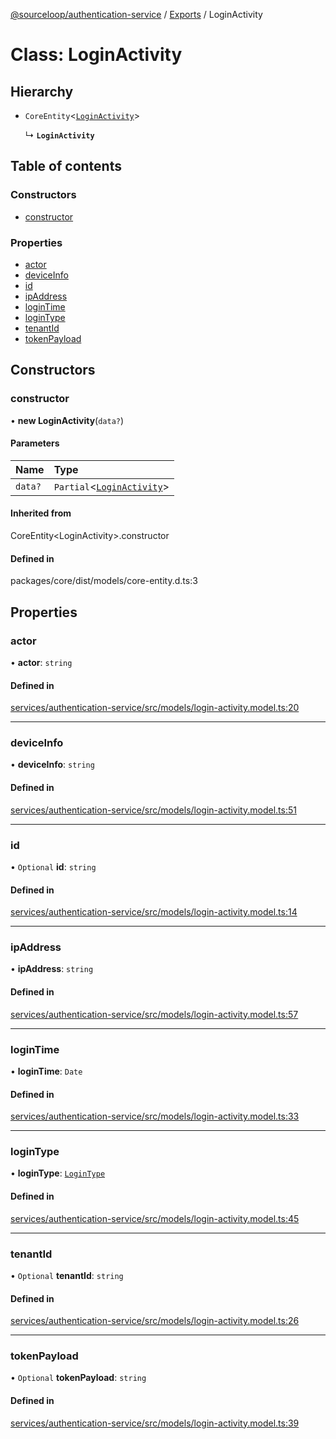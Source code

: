 [@sourceloop/authentication-service](../README.md) / [Exports](../modules.md) / LoginActivity

# Class: LoginActivity

## Hierarchy

- `CoreEntity`<[`LoginActivity`](LoginActivity.md)\>

  ↳ **`LoginActivity`**

## Table of contents

### Constructors

- [constructor](LoginActivity.md#constructor)

### Properties

- [actor](LoginActivity.md#actor)
- [deviceInfo](LoginActivity.md#deviceinfo)
- [id](LoginActivity.md#id)
- [ipAddress](LoginActivity.md#ipaddress)
- [loginTime](LoginActivity.md#logintime)
- [loginType](LoginActivity.md#logintype)
- [tenantId](LoginActivity.md#tenantid)
- [tokenPayload](LoginActivity.md#tokenpayload)

## Constructors

### constructor

• **new LoginActivity**(`data?`)

#### Parameters

| Name | Type |
| :------ | :------ |
| `data?` | `Partial`<[`LoginActivity`](LoginActivity.md)\> |

#### Inherited from

CoreEntity<LoginActivity\>.constructor

#### Defined in

packages/core/dist/models/core-entity.d.ts:3

## Properties

### actor

• **actor**: `string`

#### Defined in

[services/authentication-service/src/models/login-activity.model.ts:20](https://github.com/sourcefuse/loopback4-microservice-catalog/blob/d35fdb3f0/services/authentication-service/src/models/login-activity.model.ts#L20)

___

### deviceInfo

• **deviceInfo**: `string`

#### Defined in

[services/authentication-service/src/models/login-activity.model.ts:51](https://github.com/sourcefuse/loopback4-microservice-catalog/blob/d35fdb3f0/services/authentication-service/src/models/login-activity.model.ts#L51)

___

### id

• `Optional` **id**: `string`

#### Defined in

[services/authentication-service/src/models/login-activity.model.ts:14](https://github.com/sourcefuse/loopback4-microservice-catalog/blob/d35fdb3f0/services/authentication-service/src/models/login-activity.model.ts#L14)

___

### ipAddress

• **ipAddress**: `string`

#### Defined in

[services/authentication-service/src/models/login-activity.model.ts:57](https://github.com/sourcefuse/loopback4-microservice-catalog/blob/d35fdb3f0/services/authentication-service/src/models/login-activity.model.ts#L57)

___

### loginTime

• **loginTime**: `Date`

#### Defined in

[services/authentication-service/src/models/login-activity.model.ts:33](https://github.com/sourcefuse/loopback4-microservice-catalog/blob/d35fdb3f0/services/authentication-service/src/models/login-activity.model.ts#L33)

___

### loginType

• **loginType**: [`LoginType`](../enums/LoginType.md)

#### Defined in

[services/authentication-service/src/models/login-activity.model.ts:45](https://github.com/sourcefuse/loopback4-microservice-catalog/blob/d35fdb3f0/services/authentication-service/src/models/login-activity.model.ts#L45)

___

### tenantId

• `Optional` **tenantId**: `string`

#### Defined in

[services/authentication-service/src/models/login-activity.model.ts:26](https://github.com/sourcefuse/loopback4-microservice-catalog/blob/d35fdb3f0/services/authentication-service/src/models/login-activity.model.ts#L26)

___

### tokenPayload

• `Optional` **tokenPayload**: `string`

#### Defined in

[services/authentication-service/src/models/login-activity.model.ts:39](https://github.com/sourcefuse/loopback4-microservice-catalog/blob/d35fdb3f0/services/authentication-service/src/models/login-activity.model.ts#L39)

